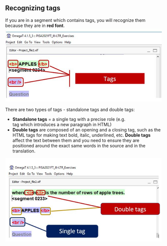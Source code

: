 ## Recognizing tags

If you are in a segment which contains tags, you will recognize them because they are in **red font**. 
![](../_assets/img/09_tags_recognizing.jpg)

There are two types of tags - standalone tags and double tags:

  * **Standalone tags** = a single tag with a precise role (e.g. <br/> tag which introduces a new paragraph in HTML)
  * **Double tags** are composed of an opening and a closing tag, such as the HTML tags for making text bold, italic, underlined, etc. **Double tags** affect the text between them and you need to ensure they are positioned around the exact same words in the source and in the translation.

  ![](../_assets/img/10_types_of_tags.jpg)
